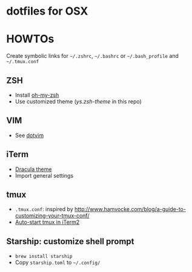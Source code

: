 dotfiles for OSX
===

# HOWTOs

Create symbolic links for `~/.zshrc`, `~/.bashrc` or `~/.bash_profile` and `~/.tmux.conf`

## ZSH

- Install [oh-my-zsh](https://github.com/robbyrussell/oh-my-zsh)
- Use customized theme (_ys.zsh-theme_ in this repo)

## VIM

- See [dotvim](https://github.com/royling/dotvim)

## iTerm

- [Dracula theme](https://draculatheme.com/iterm/)
- Import general settings

## tmux

- `.tmux.conf`: inspired by http://www.hamvocke.com/blog/a-guide-to-customizing-your-tmux-conf/
- [Auto-start tmux in iTerm2](https://gist.github.com/royling/f32fe362a4e0a089b95277522acc9ec7)

## Starship: customize shell prompt

- `brew install starship`
- Copy `starship.toml` to `~/.config/`

